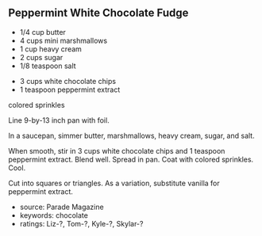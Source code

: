 Peppermint White Chocolate Fudge
--------------------------------

- 1/4 cup butter
- 4 cups mini marshmallows
- 1 cup heavy cream
- 2 cups sugar
- 1/8 teaspoon salt
<!-- -->
- 3 cups white chocolate chips
- 1 teaspoon peppermint extract

colored sprinkles

Line 9-by-13 inch pan with foil.

In a saucepan, simmer butter, marshmallows, heavy cream, sugar, and
salt.

When smooth, stir in 3 cups white chocolate chips and 1 teaspoon
peppermint extract.  Blend well.  Spread in pan.  Coat with colored
sprinkles.  Cool.

Cut into squares or triangles.  As a variation, substitute vanilla for
peppermint extract.

- source: Parade Magazine
- keywords: chocolate
- ratings: Liz-?, Tom-?, Kyle-?, Skylar-?

